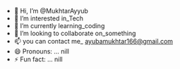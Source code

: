 - 👋 Hi, I’m @MukhtarAyyub
- 👀 I’m interested in_Tech
- 🌱 I’m currently learning_coding
- 💞️ I’m looking to collaborate on_something
- 📫 you can contact me_ ayubamukhtar166@gmail.com
- 😄 Pronouns: ... nill
- ⚡ Fun fact: ... nill

<!---
MukhtarAyyub/MukhtarAyyub is a ✨ special ✨ repository because its `README.md` (this file) appears on your GitHub profile.
You can click the Preview link to take a look at your changes.
--->

